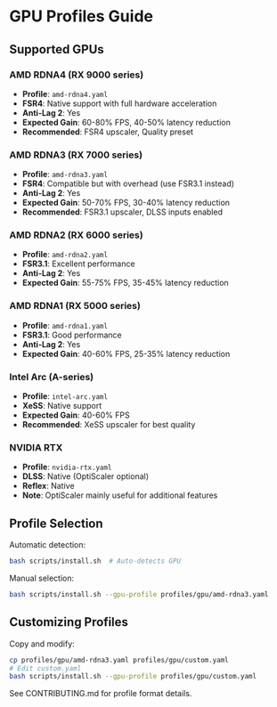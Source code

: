 # GPU Profiles Guide

## Supported GPUs

### AMD RDNA4 (RX 9000 series)
- **Profile**: `amd-rdna4.yaml`
- **FSR4**: Native support with full hardware acceleration
- **Anti-Lag 2**: Yes
- **Expected Gain**: 60-80% FPS, 40-50% latency reduction
- **Recommended**: FSR4 upscaler, Quality preset

### AMD RDNA3 (RX 7000 series)
- **Profile**: `amd-rdna3.yaml`
- **FSR4**: Compatible but with overhead (use FSR3.1 instead)
- **Anti-Lag 2**: Yes
- **Expected Gain**: 50-70% FPS, 30-40% latency reduction
- **Recommended**: FSR3.1 upscaler, DLSS inputs enabled

### AMD RDNA2 (RX 6000 series)
- **Profile**: `amd-rdna2.yaml`
- **FSR3.1**: Excellent performance
- **Anti-Lag 2**: Yes
- **Expected Gain**: 55-75% FPS, 35-45% latency reduction

### AMD RDNA1 (RX 5000 series)
- **Profile**: `amd-rdna1.yaml`
- **FSR3.1**: Good performance
- **Anti-Lag 2**: Yes
- **Expected Gain**: 40-60% FPS, 25-35% latency reduction

### Intel Arc (A-series)
- **Profile**: `intel-arc.yaml`
- **XeSS**: Native support
- **Expected Gain**: 40-60% FPS
- **Recommended**: XeSS upscaler for best quality

### NVIDIA RTX
- **Profile**: `nvidia-rtx.yaml`
- **DLSS**: Native (OptiScaler optional)
- **Reflex**: Native
- **Note**: OptiScaler mainly useful for additional features

## Profile Selection

Automatic detection:
```bash
bash scripts/install.sh  # Auto-detects GPU
```

Manual selection:
```bash
bash scripts/install.sh --gpu-profile profiles/gpu/amd-rdna3.yaml
```

## Customizing Profiles

Copy and modify:
```bash
cp profiles/gpu/amd-rdna3.yaml profiles/gpu/custom.yaml
# Edit custom.yaml
bash scripts/install.sh --gpu-profile profiles/gpu/custom.yaml
```

See CONTRIBUTING.md for profile format details.
